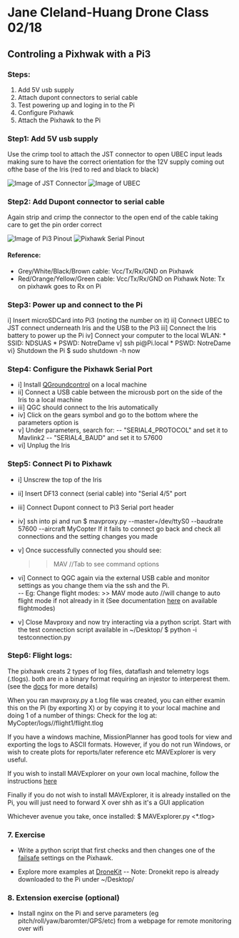 # Jane Cleland-Huang Drone Class 02/18
## Controling a Pixhwak with a Pi3
### Steps:
1. Add 5V usb supply 
2. Attach dupont connectors to serial cable
3. Test powering up and loging in to the Pi
5. Configure Pixhawk
3. Attach the Pixhawk to the Pi


### Step1: Add 5V usb supply
Use the crimp tool to attach the JST connector to open UBEC input leads making sure to have the correct orientation for the 12V supply coming out ofthe base of the Iris
(red to red and black to black)

![Image of JST Connector](https://r4space.github.io/docs/images/JST.jpeg)
![Image of UBEC](https://r4space.github.io/docs/images/UBEC.jpg)


### Step2: Add Dupont connector to serial cable
Again strip and crimp the connector to the open end of the cable taking care to get the pin order correct

![Image of Pi3 Pinout](https://r4space.github.io/docs/images/rp3_pinout.png)
![Pixhawk Serial Pinout](https://r4space.github.io/docs/images/PHSerial.png)

#### Reference:
- Grey/White/Black/Brown cable: Vcc/Tx/Rx/GND on Pixhawk
- Red/Orange/Yellow/Green cable:  Vcc/Tx/Rx/GND on Pixhawk
Note: Tx on pixhawk goes to Rx on Pi

### Step3: Power up and connect to the Pi
i] Insert microSDCard into Pi3 (noting the number on it)
ii] Connect UBEC to JST connect underneath Iris and the USB to the Pi3
iii] Connect the Iris battery to power up the Pi
iv] Connect your computer to the local WLAN:
    * SSID: NDSUAS
    * PSWD: NotreDame
v] ssh pi@Pi<number>.local
    * PSWD: NotreDame
vi} Shutdown the Pi 
    $ sudo shutdown -h now


### Step4: Configure the Pixhawk Serial Port
- i] Install [QGroundcontrol](http://qgroundcontrol.com/downloads/) on a local machine
- ii] Connect a USB cable between the microusb port on the side of the Iris to a local machine
- iii] QGC should connect to the Iris automatically
- iv] Click on the gears symbol and go to the bottom where the parameters option is
- v] Under parameters, search for:
  -- "SERIAL4_PROTOCOL" and set it to Mavlink2
  -- "SERIAL4_BAUD" and set it to 57600
- vi] Unplug the Iris


### Step5: Connect Pi to Pixhawk
- i] Unscrew the top of the Iris
- ii] Insert DF13 connect (serial cable) into "Serial 4/5" port
- iii] Connect Dupont connect to Pi3 Serial port header
- iv] ssh into pi and run 
    $ mavproxy.py --master=/dev/ttyS0 --baudrate 57600 --aircraft MyCopter
    If it fails to connect go back and check all connections and the setting changes you made
- v] Once successfully connected you should see:
    >> MAV  //Tab to see command options
- vi] Connect to QGC again via the external USB cable and monitor settings as you change them via the ssh and the Pi.  
    -- Eg: Change flight modes:
        >> MAV mode auto    //will change to auto flight mode if not already in it          (See documentation [here](http://ardupilot.org/plane/docs/flight-modes.html) on available flightmodes)

- v] Close Mavproxy and now try interacting via a python script.  Start with the test connection script available in ~/Desktop/
    $ python -i testconnection.py

### Step6: Flight logs:
The pixhawk creats 2 types of log files, dataflash and telemetry logs (.tlogs).  both are in a binary format requiring an injestor to interperest them.
(see the [docs](http://ardupilot.org/copter/docs/common-downloading-and-analyzing-data-logs-in-mission-planner.html) for more details)

When you ran mavproxy.py a t.log file was created, you can either examin this on the Pi (by exporting X) or by copying it to your local machine and doing 1 of a number of things:
     Check for the log at: MyCopter/logs/<DATE>/flight1/flight<number>.tlog

If you have a windows machine, MissionPlanner has good tools for view and exporting the logs to ASCII formats.  However, if you do not run Windows, or wish to create plots for reports/later reference etc MAVExplorer is very useful.  

If you wish to install MAVExplorer on your own local machine, follow the instructions [here](http://ardupilot.org/dev/docs/using-mavexplorer-for-log-analysis.html)

Finally if you do not wish to install MAVExplorer, it is already installed on the Pi, you will just need to forward X over shh as it's a GUI application

Whichever avenue you take, once installed:
$ MAVExplorer.py <*.tlog>


### 7. Exercise
- Write a python script that first checks and then changes one of the [failsafe](http://ardupilot.org/copter/docs/failsafe-landing-page.html) settings on the Pixhawk.

- Explore more examples at [DroneKit](http://python.dronekit.io/examples/index.html#example-toc)
    -- Note: Dronekit repo is already downloaded to the Pi under ~/Desktop/


### 8. Extension exercise (optional)
- Install nginx on the Pi and serve parameters (eg pitch/roll/yaw/baromter/GPS/etc) from a webpage for remote monitoring over wifi







































































































































































































































































